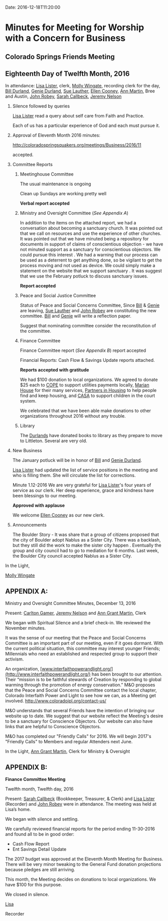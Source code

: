 Date: 2016-12-18T11:20:00

[AnnDaugherty]: /Friends/AnnDaugherty
[AnnGrantMartin]: /Friends/AnnGrantMartin
[BarbCromwell]: /Friends/BarbCromwell
[BillDurland]: /Friends/BillDurland
[CarltonGamer]: /Friends/CarltonGamer
[ConstanceGale]: /Friends/ConstanceGale
[EllenCooney]: /Friends/EllenCooney
[GenieDurland]: /Friends/GenieDurland
[HollyGrasso]: /Friends/HollyGrasso
[JeremyNelson]: /Friends/JeremyNelson
[JohnGallagher]: /Friends/JohnGallagher
[JohnRobey]: /Friends/JohnRobey
[JudithMcKay]: /Friends/JudithMcKay
[LindaSegar]: /Friends/LindaSegar
[LisaLister]: /Friends/LisaLister
[PeterLeVar]: /Friends/PeterLeVar
[JuliaRotenValdez]: /Friends/JuliaRotenValdez
[KenMcKay]: /Friends/KenMcKay
[KelseyKennedy]: /Friends/KelseyKennedy
[MollyWingate]: /Friends/MollyWingate
[NancyAndrews]: /Friends/NancyAndrews
[PhilFriesen]: /Friends/PhilFriesen
[SarahCallback]: /Friends/SarahCallback
[SherryMacMahon]: /Friends/SherryMacMahon]
[SueLauther]: /Friends/SueLauther

# Minutes for Meeting for Worship with a Concern for Business
## Colorado Springs Friends Meeting
## Eighteenth Day of Twelfth Month, 2016

In attendance: [Lisa Lister][LisaLister], clerk, [Molly Wingate][MollyWingate], 
recording clerk for the day, [Bill Durland][BillDurland], [Genie Durland][GenieDurland], 
[Sue Lauther][SueLauther], [Ellen Cooney][EllenCooney], [Ann Martin][AnnGrantMartin], 
Bree and Austin, [John Robey][JohnRobey], [Sarah Callbeck][SarahCallback],
[Jeremy Nelson][JeremyNelson]


1.  Silence followed by queries

    [Lisa Lister][LisaLister] read a query about self care from Faith and Practice.

    Each of us has a particular experience of God and each must
    pursue it.

2.  Approval of Eleventh Month 2016 minutes:

    <http://coloradospringsquakers.org/meetings/Business/2016/11>

    accepted.

3.  Committee Reports

    1.  Meetinghouse Committee

        The usual maintenance is ongoing

        Clean up Sundays are working pretty well

        **Verbal report accepted**

    2.  Ministry and Oversight Committee (*See Appendix A*)

        In addition to the items on the attached report, we had a conversation
        about becoming a sanctuary church. It was pointed out that we call on
        resources and use the experience of other churches. It was pointed out
        that we have minuted being a repository for documents in support of
        claims of conscientious objection - we have not minuted support as a
        sanctuary for conscientious objectors. We could pursue this interest .
        We had a warning that our process can be used as a deterrent to get
        anything done, so be vigilant to get the process moving and not used as
        device. We could simply make a statement on the website that we support
        sanctuary . It was suggest that we use the February potluck to discuss
        sanctuary issues.

        **Report accepted**

    3.  Peace and Social Justice Committee

        Status of Peace and Social Concerns Committee, Since [Bill][BillDurland] 
        & [Genie][GenieDurland] are leaving, [Sue Lauther][SueLauther] and 
        [John Robey][JohnRobey] are constituting the new committee.
        [Bill][BillDurland] and [Genie][GenieDurland] will write a reflection paper.

        Suggest that nominating committee consider the reconstitution of the
        committee.

    4.  Finance Committee

        Finance Committee report (*See Appendix B*) report accepted

        Financial Reports: Cash Flow & Savings Update reports attached.

        **Reports accepted with gratitude**

        We had $100 donation to local organizations. We agreed to donate $25
        each to [COPE](https://www.csu.org/Pages/projectcope.aspx) to support 
        utilities payments locally, [Marian House](http://www.ccharitiescc.org/what-we-do/marian-house/) 
        for their many services,
        [Partners in Housing](http://partnersinhousing.org/) to help people find and keep
        housing, and [CASA](https://www.casappr.org/) to support children in the court system.

        We celebrated that we have been able make donations to other
        organizations throughout 2016 without any trouble.

    5.  Library

        The [Dur][BillDurland][lands][GenieDurland] have donated books to library as they 
        prepare to move to Littleton. Several are very old.

4.  New Business

    The January potluck will be in honor of [Bill][BillDurland] and [Genie Durland][GenieDurland].

    [Lisa Lister][LisaLister] had updated the list of service positions in the meeting and
    who is filling them. She will circulate the list for corrections.

    Minute 1.12-2016 We are very grateful for [Lisa Lister][LisaLister]'s four years of
    service as our clerk. Her deep experience, grace and kindness have been
    blessings to our meeting.

    **Approved with applause**

    We welcome [Ellen Cooney][EllenCooney] as our new clerk.

5.  Announcements

    The Boulder Story - It was share that a group of citizens proposed that
    the city of Boulder adopt Nablus as a Sister City. There was a backlash,
    but they still did the work to make the sister city happen . Eventually
    the group and city council had to go to mediation for 6 months. Last
    week, the Boulder City council accepted Nablus as a Sister City.

In the Light,

[Molly Wingate][MollyWingate]

## APPENDIX A:

Ministry and Oversight Committee Minutes, December 13, 2016

Present: [Carlton Gamer][CarltonGamer], [Jeremy Nelson][JeremyNelson] 
and [Ann Grant Martin][AnnGrantMartin], Clerk

We began with Spiritual Silence and a brief check-in. We reviewed the
November minutes.

It was the sense of our meeting that the Peace and Social Concerns
Committee is an important part of our meeting, even if it goes dormant.
With the current political situation, this committee may interest
younger Friends; Millennials who need an established and respected group
to support their activism.

An organization,
[www.interfaithpowerandlight.org/](http://www.interfaithpowerandlight.org/)
has been brought to our attention. Their “mission is to be faithful
stewards of Creation by responding to global warming through the
promotion of energy conservation.” M&O proposes that the Peace and
Social Concerns Committee contact the local chapter, Colorado Interfaith
Power and Light to see how we can, as a Meeting get involved.
http://www.coloradoipl.org/contact-us/

M&O understands that several Friends have the intention of bringing our
website up to date. We suggest that our website reflect the Meeting's
desire to be a sanctuary for Conscience Objectors. Our website can also
have links that are helpful to Conscience Objectors.

M&O has completed our "Friendly Calls" for 2016. We will begin 2017's
"Friendly Calls" to Members and regular Attenders next June.

In the Light, [Ann Grant Martin][AnnGrantMartin], Clerk for Ministry & Oversight

## APPENDIX B:

**Finance Committee Meeting**

Twelfth month, Twelfth day, 2016

Present: [Sarah Callbeck][SarahCallback] (Bookkeeper, Treasurer, & Clerk) 
and [Lisa Lister][LisaLister] (Recorder) and [John Robey][JohnRobey] were in attendance. 
The meeting was held at
Lisa’s home.

We began with silence and settling.

We carefully reviewed financial reports for the period ending 11-30-2016
and found all to be in good order:

*   Cash Flow Report
*   Ent Savings Detail Update

The 2017 budget was approved at the Eleventh Month Meeting for Business.
There will be very minor tweaking to the General Fund donation
projections because pledges are still arriving.

This month, the Meeting decides on donations to local organizations. We
have $100 for this purpose.

We closed in silence.

[Lisa][LisaLister]

Recorder

